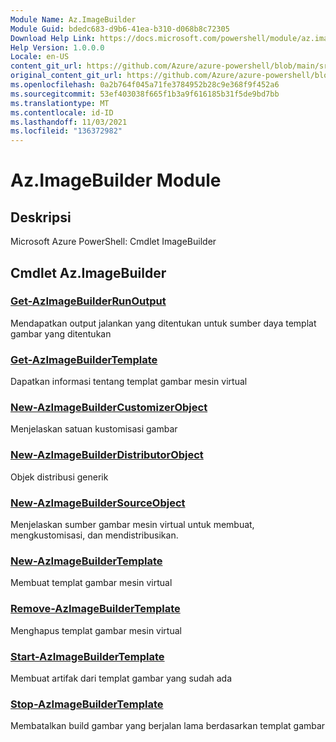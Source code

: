 ```yaml
---
Module Name: Az.ImageBuilder
Module Guid: bdedc683-d9b6-41ea-b310-d068b8c72305
Download Help Link: https://docs.microsoft.com/powershell/module/az.imagebuilder
Help Version: 1.0.0.0
Locale: en-US
content_git_url: https://github.com/Azure/azure-powershell/blob/main/src/ImageBuilder/help/Az.ImageBuilder.md
original_content_git_url: https://github.com/Azure/azure-powershell/blob/main/src/ImageBuilder/help/Az.ImageBuilder.md
ms.openlocfilehash: 0a2b764f045a71fe3784952b28c9e368f9f452a6
ms.sourcegitcommit: 53ef403038f665f1b3a9f616185b31f5de9bd7bb
ms.translationtype: MT
ms.contentlocale: id-ID
ms.lasthandoff: 11/03/2021
ms.locfileid: "136372982"
---
```

# Az.ImageBuilder Module
## Deskripsi
Microsoft Azure PowerShell: Cmdlet ImageBuilder

## Cmdlet Az.ImageBuilder
### [Get-AzImageBuilderRunOutput](Get-AzImageBuilderRunOutput.md)
Mendapatkan output jalankan yang ditentukan untuk sumber daya templat gambar yang ditentukan

### [Get-AzImageBuilderTemplate](Get-AzImageBuilderTemplate.md)
Dapatkan informasi tentang templat gambar mesin virtual

### [New-AzImageBuilderCustomizerObject](New-AzImageBuilderCustomizerObject.md)
Menjelaskan satuan kustomisasi gambar

### [New-AzImageBuilderDistributorObject](New-AzImageBuilderDistributorObject.md)
Objek distribusi generik

### [New-AzImageBuilderSourceObject](New-AzImageBuilderSourceObject.md)
Menjelaskan sumber gambar mesin virtual untuk membuat, mengkustomisasi, dan mendistribusikan.

### [New-AzImageBuilderTemplate](New-AzImageBuilderTemplate.md)
Membuat templat gambar mesin virtual

### [Remove-AzImageBuilderTemplate](Remove-AzImageBuilderTemplate.md)
Menghapus templat gambar mesin virtual

### [Start-AzImageBuilderTemplate](Start-AzImageBuilderTemplate.md)
Membuat artifak dari templat gambar yang sudah ada

### [Stop-AzImageBuilderTemplate](Stop-AzImageBuilderTemplate.md)
Membatalkan build gambar yang berjalan lama berdasarkan templat gambar

